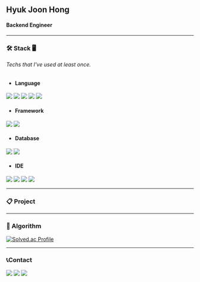 Hyuk Joon Hong
---
#### Backend Engineer
---
### 🛠 Stack 🖥
###### Techs that I've used at least once.
* #### Language
<p>
  <img src="https://img.shields.io/badge/Python-3776AB?style=flat&logo=python&logoColor=yellow">
  <img src="https://img.shields.io/badge/C++-00599C?style=flat&logo=c%2B%2B&logoColor=white"> 
  <img src="https://img.shields.io/badge/C-A8B9CC?style=flat&logo=c&logoColor=white">
  <img src="https://img.shields.io/badge/Java-007396?style=fla&logo=Java&logoColor=white">
  <img src="https://img.shields.io/badge/JavaScript-F7DF1E?style=fla&logo=JavaScript&logoColor=white">
</p>

* #### Framework
<p>
  <img src="https://img.shields.io/badge/Node.js-339933?style=flat&logo=Node.js&logoColor=white"/></a>
  <img src="https://img.shields.io/badge/spring-brightgreen?style=flat&logo=Spring&logoColor=white"/></a>
</p>

* #### Database
<p>
  <img src="https://img.shields.io/badge/MySQL-4479A1?style=flat&logo=MySQL&logoColor=white">
  <img src="https://img.shields.io/badge/SQLite-003B57?style=flat&logo=SQLite&logoColor=white">
</p>


* #### IDE
<p>
  <img src="https://img.shields.io/badge/Visual Studio Code-007ACC?style=flat&logo=Visual Studio Code&logoColor=white">
  <img src="https://img.shields.io/badge/Visual Studio-5C2D91?style=flat&logo=Visual Studio&logoColor=white">
  <img src="https://img.shields.io/badge/Eclipse-2C2255?style=flat&logo=Eclipse IDE&logoColor=white">
  <img src="https://img.shields.io/badge/Android_Studio-3DDC84?style=flat&logo=Android Studio&logoColor=black">
</p>

---
### 📋 Project 
  

---
### 🏅 Algorithm 
  [![Solved.ac Profile](http://mazassumnida.wtf/api/v2/generate_badge?boj=gurwns9325)](https://solved.ac/gurwns9325/)

---
### 📞Contact
<p>
  <img src="https://img.shields.io/badge/gurwns9325@kakao.com-FFCD00?style=flat&logo=KakaoTalk&logoColor=black">
  <img src="https://img.shields.io/badge/gurwns9325@gmail.com-EA4335?style=flat&logo=gmail&logoColor=white">
  <img src="http://img.shields.io/badge/hong_sile-black?style=flat&logo=Instagram&link=https://instagram.com/hong_sile">   
</p>
